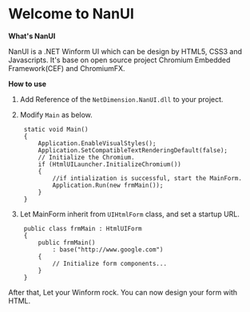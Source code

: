 ﻿# Welcome to NanUI
**What's NanUI**

NanUI is a .NET Winform UI which can be design by HTML5, CSS3 and Javascripts. It's base on open source project Chromium Embedded Framework(CEF) and ChromiumFX.

**How to use**

1. Add Reference of the ``NetDimension.NanUI.dll`` to your project.
2. Modify ``Main`` as below.

        static void Main()
        {
        	Application.EnableVisualStyles();
			Application.SetCompatibleTextRenderingDefault(false);
			// Initialize the Chromium.
       		if (HtmlUILauncher.InitializeChromium())
			{
				//if intialization is successful, start the MainForm.
				Application.Run(new frmMain());
			}
        }

3. Let MainForm inherit from ``UIHtmlForm`` class, and set a startup URL.

		public class frmMain : HtmlUIForm
        {
            public frmMain()
            	: base("http://www.google.com")
            {
                // Initialize form components...
            }
        }
    
After that, Let your Winform rock. You can now design your form with HTML.